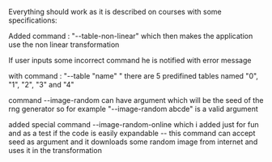 Everything should work as it is described on courses with some specifications:

Added command : "--table-non-linear" which then makes the application use the non linear transformation

If user inputs some incorrect command he is notified with error message

with command : "--table "name" " there are 5 predifined tables named "0", "1", "2", "3" and "4" 

command --image-random can have argument which will be the seed of the rng generator so for example "--image-random abcde" is a valid argument

added special command --image-random-online which i added just for fun and as a test if the code is easily expandable -- this command can accept seed as argument and
it downloads some random image from internet and uses it in the transformation